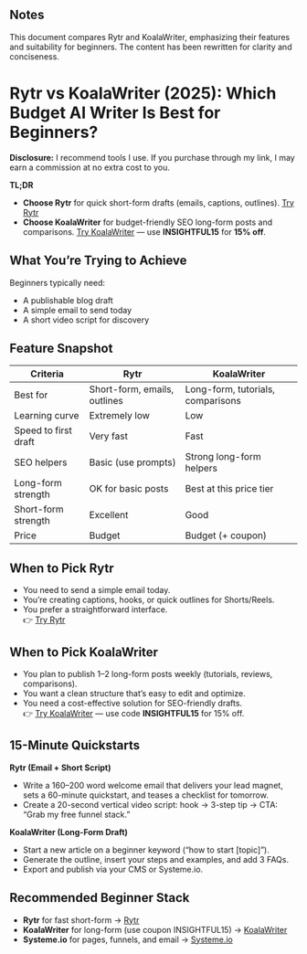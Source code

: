 ## Notes
This document compares Rytr and KoalaWriter, emphasizing their features and suitability for beginners. The content has been rewritten for clarity and conciseness.

# Rytr vs KoalaWriter (2025): Which Budget AI Writer Is Best for Beginners?

**Disclosure:** I recommend tools I use. If you purchase through my link, I may earn a commission at no extra cost to you.

**TL;DR**  
- **Choose Rytr** for quick short-form drafts (emails, captions, outlines). [Try Rytr](https://rytr.me/?via=NextGenCopyAI)  
- **Choose KoalaWriter** for budget-friendly SEO long-form posts and comparisons. [Try KoalaWriter](https://koala.sh/?via=NextGenCopyAI) — use **INSIGHTFUL15** for **15% off**.

## What You’re Trying to Achieve
Beginners typically need:
- A publishable blog draft
- A simple email to send today
- A short video script for discovery

## Feature Snapshot
| Criteria                | Rytr                          | KoalaWriter                  |
|-------------------------|-------------------------------|------------------------------|
| Best for                | Short-form, emails, outlines  | Long-form, tutorials, comparisons |
| Learning curve          | Extremely low                 | Low                          |
| Speed to first draft    | Very fast                     | Fast                         |
| SEO helpers             | Basic (use prompts)           | Strong long-form helpers     |
| Long-form strength      | OK for basic posts            | Best at this price tier      |
| Short-form strength     | Excellent                     | Good                         |
| Price                   | Budget                        | Budget (+ coupon)           |

## When to Pick Rytr
- You need to send a simple email today.
- You’re creating captions, hooks, or quick outlines for Shorts/Reels.
- You prefer a straightforward interface.  
👉 [Try Rytr](https://rytr.me/?via=NextGenCopyAI)

## When to Pick KoalaWriter
- You plan to publish 1–2 long-form posts weekly (tutorials, reviews, comparisons).
- You want a clean structure that’s easy to edit and optimize.
- You need a cost-effective solution for SEO-friendly drafts.  
👉 [Try KoalaWriter](https://koala.sh/?via=NextGenCopyAI) — use code **INSIGHTFUL15** for 15% off.

## 15-Minute Quickstarts
**Rytr (Email + Short Script)**  
- Write a 160–200 word welcome email that delivers your lead magnet, sets a 60-minute quickstart, and teases a checklist for tomorrow.
- Create a 20-second vertical video script: hook → 3-step tip → CTA: “Grab my free funnel stack.”

**KoalaWriter (Long-Form Draft)**  
- Start a new article on a beginner keyword (“how to start [topic]”).
- Generate the outline, insert your steps and examples, and add 3 FAQs.
- Export and publish via your CMS or Systeme.io.

## Recommended Beginner Stack
- **Rytr** for fast short-form → [Rytr](https://rytr.me/?via=NextGenCopyAI)  
- **KoalaWriter** for long-form (use coupon INSIGHTFUL15) → [KoalaWriter](https://koala.sh/?via=NextGenCopyAI)  
- **Systeme.io** for pages, funnels, and email → [Systeme.io](https://systeme.io/?sa=sa0238900402f072313107c74cdb59f0c791091516)